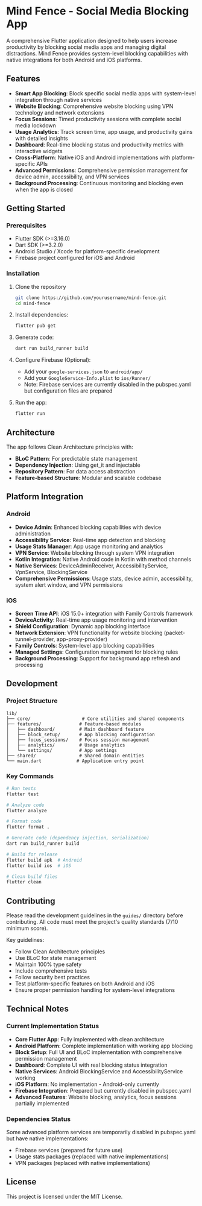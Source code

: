 # Mind Fence - Social Media Blocking App

A comprehensive Flutter application designed to help users increase productivity by blocking social media apps and managing digital distractions. Mind Fence provides system-level blocking capabilities with native integrations for both Android and iOS platforms.

## Features

- **Smart App Blocking**: Block specific social media apps with system-level integration through native services
- **Website Blocking**: Comprehensive website blocking using VPN technology and network extensions
- **Focus Sessions**: Timed productivity sessions with complete social media lockdown
- **Usage Analytics**: Track screen time, app usage, and productivity gains with detailed insights
- **Dashboard**: Real-time blocking status and productivity metrics with interactive widgets
- **Cross-Platform**: Native iOS and Android implementations with platform-specific APIs
- **Advanced Permissions**: Comprehensive permission management for device admin, accessibility, and VPN services
- **Background Processing**: Continuous monitoring and blocking even when the app is closed

## Getting Started

### Prerequisites

- Flutter SDK (>=3.16.0)
- Dart SDK (>=3.2.0)
- Android Studio / Xcode for platform-specific development
- Firebase project configured for iOS and Android

### Installation

1. Clone the repository
   ```bash
   git clone https://github.com/yourusername/mind-fence.git
   cd mind-fence
   ```

2. Install dependencies:
   ```bash
   flutter pub get
   ```

3. Generate code:
   ```bash
   dart run build_runner build
   ```

4. Configure Firebase (Optional):
   - Add your `google-services.json` to `android/app/`
   - Add your `GoogleService-Info.plist` to `ios/Runner/`
   - Note: Firebase services are currently disabled in the pubspec.yaml but configuration files are prepared

5. Run the app:
   ```bash
   flutter run
   ```

## Architecture

The app follows Clean Architecture principles with:
- **BLoC Pattern**: For predictable state management
- **Dependency Injection**: Using get_it and injectable
- **Repository Pattern**: For data access abstraction
- **Feature-based Structure**: Modular and scalable codebase

## Platform Integration

### Android
- **Device Admin**: Enhanced blocking capabilities with device administration
- **Accessibility Service**: Real-time app detection and blocking
- **Usage Stats Manager**: App usage monitoring and analytics
- **VPN Service**: Website blocking through system VPN integration
- **Kotlin Integration**: Native Android code in Kotlin with method channels
- **Native Services**: DeviceAdminReceiver, AccessibilityService, VpnService, BlockingService
- **Comprehensive Permissions**: Usage stats, device admin, accessibility, system alert window, and VPN permissions

### iOS
- **Screen Time API**: iOS 15.0+ integration with Family Controls framework
- **DeviceActivity**: Real-time app usage monitoring and intervention
- **Shield Configuration**: Dynamic app blocking interface
- **Network Extension**: VPN functionality for website blocking (packet-tunnel-provider, app-proxy-provider)
- **Family Controls**: System-level app blocking capabilities
- **Managed Settings**: Configuration management for blocking rules
- **Background Processing**: Support for background app refresh and processing

## Development

### Project Structure

```
lib/
├── core/                   # Core utilities and shared components
├── features/              # Feature-based modules
│   ├── dashboard/         # Main dashboard feature
│   ├── block_setup/       # App blocking configuration
│   ├── focus_sessions/    # Focus session management
│   ├── analytics/         # Usage analytics
│   └── settings/          # App settings
├── shared/                # Shared domain entities
└── main.dart             # Application entry point
```

### Key Commands

```bash
# Run tests
flutter test

# Analyze code
flutter analyze

# Format code
flutter format .

# Generate code (dependency injection, serialization)
dart run build_runner build

# Build for release
flutter build apk  # Android
flutter build ios  # iOS

# Clean build files
flutter clean
```

## Contributing

Please read the development guidelines in the `guides/` directory before contributing. All code must meet the project's quality standards (7/10 minimum score).

Key guidelines:
- Follow Clean Architecture principles
- Use BLoC for state management
- Maintain 100% type safety
- Include comprehensive tests
- Follow security best practices
- Test platform-specific features on both Android and iOS
- Ensure proper permission handling for system-level integrations

## Technical Notes

### Current Implementation Status
- **Core Flutter App**: Fully implemented with clean architecture
- **Android Platform**: Complete implementation with working app blocking
- **Block Setup**: Full UI and BLoC implementation with comprehensive permission management
- **Dashboard**: Complete UI with real blocking status integration
- **Native Services**: Android BlockingService and AccessibilityService working
- **iOS Platform**: No implementation - Android-only currently
- **Firebase Integration**: Prepared but currently disabled in pubspec.yaml
- **Advanced Features**: Website blocking, analytics, focus sessions partially implemented

### Dependencies Status
Some advanced platform services are temporarily disabled in pubspec.yaml but have native implementations:
- Firebase services (prepared for future use)
- Usage stats packages (replaced with native implementations)
- VPN packages (replaced with native implementations)

## License

This project is licensed under the MIT License.